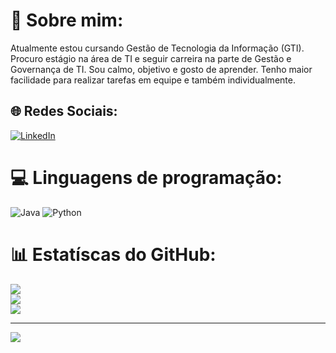 # 💫 Sobre mim:
Atualmente estou cursando Gestão de Tecnologia da Informação (GTI).<br>Procuro estágio na área de TI e seguir carreira na parte de Gestão e Governança de TI. Sou calmo, objetivo e gosto de aprender. Tenho maior facilidade para realizar tarefas em equipe e também individualmente.


## 🌐 Redes Sociais:
[![LinkedIn](https://img.shields.io/badge/LinkedIn-%230077B5.svg?logo=linkedin&logoColor=white)](https://linkedin.com/in/https://www.linkedin.com/in/wendellfrancisco005/) 

# 💻 Linguagens de programação:
![Java](https://img.shields.io/badge/java-%23ED8B00.svg?style=for-the-badge&logo=openjdk&logoColor=white) ![Python](https://img.shields.io/badge/python-3670A0?style=for-the-badge&logo=python&logoColor=ffdd54)
# 📊 Estatíscas do GitHub:
![](https://github-readme-stats.vercel.app/api?username=WFrancisco&theme=aura_dark&hide_border=false&include_all_commits=false&count_private=false)<br/>
![](https://github-readme-streak-stats.herokuapp.com/?user=WFrancisco&theme=aura_dark&hide_border=false)<br/>
![](https://github-readme-stats.vercel.app/api/top-langs/?username=WFrancisco&theme=aura_dark&hide_border=false&include_all_commits=false&count_private=false&layout=compact)

---
[![](https://visitcount.itsvg.in/api?id=WFrancisco&icon=5&color=12)](https://visitcount.itsvg.in)

<!-- Proudly created with GPRM ( https://gprm.itsvg.in ) -->
